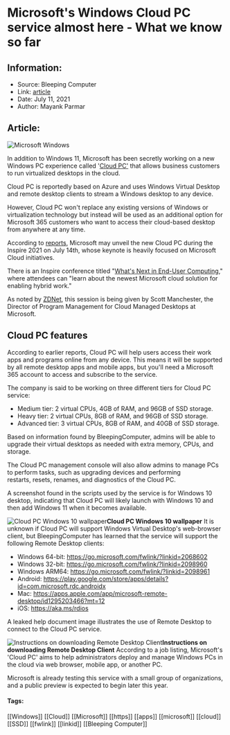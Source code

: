 # Microsoft's Windows Cloud PC service almost here - What we know so far
### 

## Information:
+ Source: Bleeping Computer
+ Link: [article](https://www.bleepingcomputer.com/news/microsoft/microsofts-windows-cloud-pc-service-almost-here-what-we-know-so-far/)
+ Date: July 11, 2021
+ Author: Mayank Parmar


## Article:
![Microsoft Windows](https://www.bleepstatic.com/content/hl-images/2020/10/13/Windows-10-headpic.jpg)


In addition to Windows 11, Microsoft has been secretly working on a new Windows PC experience called '[Cloud PC'](https://www.bleepingcomputer.com/news/microsoft/windows-10-cloud-pc-what-is-known-about-microsofts-new-service/) that allows business customers to run virtualized desktops in the cloud.


Cloud PC is reportedly based on Azure and uses Windows Virtual Desktop and remote desktop clients to stream a Windows desktop to any device.



However, Cloud PC won't replace any existing versions of Windows or virtualization technology but instead will be used as an additional option for Microsoft 365 customers who want to access their cloud-based desktop from anywhere at any time.


According to [reports](https://twitter.com/_h0x0d_/status/1411286999944765442), Microsoft may unveil the new Cloud PC during the Inspire 2021 on July 14th, whose keynote is heavily focused on Microsoft Cloud initiatives.


There is an Inspire conference titled "[What's Next in End-User Computing](https://myinspire.microsoft.com/sessions/9d27017b-e117-418a-b329-33ebd6da1734?source=sessions)," where attendees can "learn about the newest Microsoft cloud solution for enabling hybrid work."


As noted by [ZDNet](https://www.zdnet.com/article/here-comes-microsofts-cloud-pc-virtualization-service/), this session is being given by Scott Manchester, the Director of Program Management for Cloud Managed Desktops at Microsoft.


Cloud PC features
-----------------


According to earlier reports, Cloud PC will help users access their work apps and programs online from any device. This means it will be supported by all remote desktop apps and mobile apps, but you'll need a Microsoft 365 account to access and subscribe to the service.


The company is said to be working on three different tiers for Cloud PC service:


* Medium tier: 2 virtual CPUs, 4GB of RAM, and 96GB of SSD storage.
* Heavy tier: 2 virtual CPUs, 8GB of RAM, and 96GB of SSD storage.
* Advanced tier: 3 virtual CPUs, 8GB of RAM, and 40GB of SSD storage.


Based on information found by BleepingComputer, admins will be able to upgrade their virtual desktops as needed with extra memory, CPUs, and storage.


The Cloud PC management console will also allow admins to manage PCs to perform tasks, such as upgrading devices and performing restarts, resets, renames, and diagnostics of the Cloud PC. 


A screenshot found in the scripts used by the service is for Windows 10 desktop, indicating that Cloud PC will likely launch with Windows 10 and then add Windows 11 when it becomes available.



![Cloud PC Windows 10 wallpaper](https://www.bleepstatic.com/images/news/Microsoft/c/cloud-pc/windows-10-wallpaper.jpg)**Cloud PC Windows 10 wallpaper**
It is unknown if Cloud PC will support Windows Virtual Desktop's web-browser client, but BleepingComputer has learned that the service will support the following Remote Desktop clients:


* Windows 64-bit: <https://go.microsoft.com/fwlink/?linkid=2068602>
* Windows 32-bit: <https://go.microsoft.com/fwlink/?linkid=2098960>
* Windows ARM64: <https://go.microsoft.com/fwlink/?linkid=2098961>
* Android: <https://play.google.com/store/apps/details?id=com.microsoft.rdc.androidx>
* Mac: <https://apps.apple.com/app/microsoft-remote-desktop/id1295203466?mt=12>
* iOS: <https://aka.ms/rdios>


A leaked help document image illustrates the use of Remote Desktop to connect to the Cloud PC service.



![Instructions on downloading Remote Desktop Client](https://www.bleepstatic.com/images/news/Microsoft/c/cloud-pc/download-rdc.png)**Instructions on downloading Remote Desktop Client**
According to a job listing, Microsoft's 'Cloud PC' aims to help administrators deploy and manage Windows PCs in the cloud via web browser, mobile app, or another PC.


Microsoft is already testing this service with a small group of organizations, and a public preview is expected to begin later this year. 




#### Tags:
[[Windows]] [[Cloud]] [[Microsoft]] [[https]] [[apps]] [[microsoft]] [[cloud]] [[SSD]] [[fwlink]] [[linkid]] [[Bleeping Computer]]
